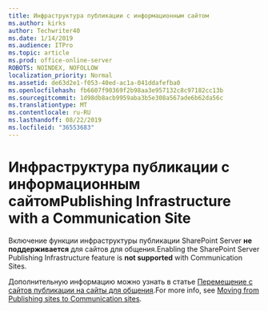 ```yaml
---
title: Инфраструктура публикации с информационным сайтом
ms.author: kirks
author: Techwriter40
ms.date: 1/14/2019
ms.audience: ITPro
ms.topic: article
ms.prod: office-online-server
ROBOTS: NOINDEX, NOFOLLOW
localization_priority: Normal
ms.assetid: de63d2e1-f053-40ed-ac1a-041ddafefba0
ms.openlocfilehash: fb6607f90369f2b98aa3e957132c8c97182cc13b
ms.sourcegitcommit: 1d98db8acb9959aba3b5e308a567ade6b62da56c
ms.translationtype: MT
ms.contentlocale: ru-RU
ms.lasthandoff: 08/22/2019
ms.locfileid: "36553683"
---
```

# <a name="publishing-infrastructure-with-a-communication-site"></a><span data-ttu-id="a16cb-102">Инфраструктура публикации с информационным сайтом</span><span class="sxs-lookup"><span data-stu-id="a16cb-102">Publishing Infrastructure with a Communication Site</span></span>


<span data-ttu-id="a16cb-103">Включение функции инфраструктуры публикации SharePoint Server **не поддерживается** для сайтов для общения.</span><span class="sxs-lookup"><span data-stu-id="a16cb-103">Enabling the SharePoint Server Publishing Infrastructure feature is **not supported** with Communication Sites.</span></span> 
  
<span data-ttu-id="a16cb-104">Дополнительную информацию можно узнать в статье [Перемещение с сайтов публикации на сайты для общения](https://docs.microsoft.com/sharepoint/publishing-sites-classic-to-modern-experience).</span><span class="sxs-lookup"><span data-stu-id="a16cb-104">For more info, see [Moving from Publishing sites to Communication sites](https://docs.microsoft.com/sharepoint/publishing-sites-classic-to-modern-experience).</span></span> 
  

